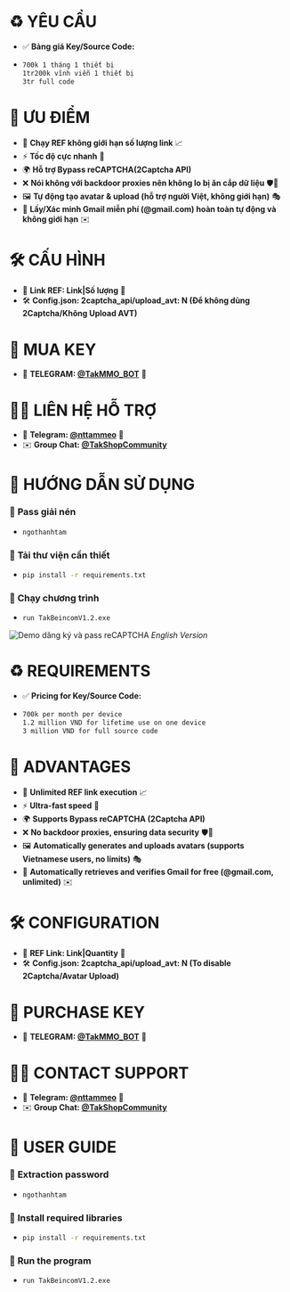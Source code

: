 # ♻️ **YÊU CẦU**  
- ✅ **Bảng giá Key/Source Code:**
- ```sh  
  700k 1 tháng 1 thiết bị
  1tr200k vĩnh viễn 1 thiết bị
  3tr full code
  
# 🚀 **ƯU ĐIỂM**  
- 🔄 **Chạy REF không giới hạn số lượng link** 📈  
- ⚡ **Tốc độ cực nhanh** 🚀
- 🌍 **Hỗ trợ Bypass reCAPTCHA(2Captcha API)**   
- ❌ **Nói không với backdoor proxies nên không lo bị ăn cắp dữ liệu** 🛡️🔐  
- 🖼️ **Tự động tạo avatar & upload (hỗ trợ người Việt, không giới hạn)** 🎭  
- 📧 **Lấy/Xác minh Gmail miễn phí (@gmail.com) hoàn toàn tự động và không giới hạn** ✉️

# 🛠️ **CẤU HÌNH**  
- 🔗 **Link REF: Link|Số lượng** 🔗  
- 🛠️ **Config.json: 2captcha_api/upload_avt: N (Để không dùng 2Captcha/Không Upload AVT)**   

# 🛒 **MUA KEY**  
- 📩 **TELEGRAM: [@TakMMO_BOT](https://t.me/TakMMO_BOT)** 🤖  

# 👨‍💻 **LIÊN HỆ HỖ TRỢ**  
- 📢 **Telegram: [@nttammeo](https://t.me/nttammeo)** 💬  
- ✉️ **Group Chat: [@TakShopCommunity](https://t.me/TakShopCommunity/1)**  

# 📌 **HƯỚNG DẪN SỬ DỤNG**  
### 🔑 **Pass giải nén**
- ```sh  
  ngothanhtam
  
### 🔧 **Tải thư viện cần thiết**  
- ```sh  
  pip install -r requirements.txt

### 🚀 **Chạy chương trình**
- ```sh  
  run TakBeincomV1.2.exe
![Demo dăng ký và pass reCAPTCHA](screenshots/demo.png)
*English Version*

# ♻️ **REQUIREMENTS**  
- ✅ **Pricing for Key/Source Code:**
- ```sh
  700k per month per device
  1.2 million VND for lifetime use on one device
  3 million VND for full source code

# 🚀 **ADVANTAGES**  
- 🔄 **Unlimited REF link execution** 📈  
- ⚡ **Ultra-fast speed** 🚀  
- 🌍 **Supports Bypass reCAPTCHA (2Captcha API)**   
- ❌ **No backdoor proxies, ensuring data security** 🛡️🔐  
- 🖼️ **Automatically generates and uploads avatars (supports Vietnamese users, no limits)** 🎭  
- 📧 **Automatically retrieves and verifies Gmail for free (@gmail.com, unlimited)** ✉️  

# 🛠️ **CONFIGURATION**  
- 🔗 **REF Link: Link|Quantity** 🔗  
- 🛠️ **Config.json: 2captcha_api/upload_avt: N (To disable 2Captcha/Avatar Upload)**   

# 🛒 **PURCHASE KEY**  
- 📩 **TELEGRAM: [@TakMMO_BOT](https://t.me/TakMMO_BOT)** 🤖  

# 👨‍💻 **CONTACT SUPPORT**  
- 📢 **Telegram: [@nttammeo](https://t.me/nttammeo)** 💬  
- ✉️ **Group Chat: [@TakShopCommunity](https://t.me/TakShopCommunity/1)**  

# 📌 **USER GUIDE**  
### 🔑 **Extraction password**
- ```sh  
  ngothanhtam
  
### 🔧 **Install required libraries**  
- ```sh  
  pip install -r requirements.txt

### 🚀 **Run the program**
- ```sh
  run TakBeincomV1.2.exe
